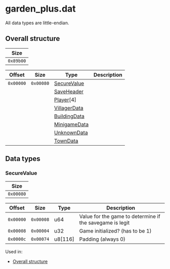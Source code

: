 # garden_plus.dat

All data types are little-endian.

## Overall structure

| Size      |
| --------- |
| `0x89b00` |

| Offset    | Size      | Type                          | Description |
| --------- | --------- | ----------------------------- | ----------- |
| `0x00000` | `0x00080` | [SecureValue](#securevalue)   |             |
|           |           | [SaveHeader](#saveheader)     |             |
|           |           | [Player](#player)[4]          |             |
|           |           | [VillagerData](#villagerdata) |             |
|           |           | [BuildingData](#buildingdata) |             |
|           |           | [MinigameData](#minigamedata) |             |
|           |           | [UnknownData](#unknowndata)   |             |
|           |           | [TownData](#towndata)         |             |

## Data types

### SecureValue

| Size      |
| --------- |
| `0x00080` |

| Offset    | Size      | Type    | Description                                              |
| --------- | --------- | ------- | -------------------------------------------------------- |
| `0x00000` | `0x00008` | u64     | Value for the game to determine if the savegame is legit |
| `0x00008` | `0x00004` | u32     | Game initialized? (has to be 1)                          |
| `0x0000c` | `0x00074` | u8[116] | Padding (always 0)                                       |

Used in:

- [Overall structure](#overall-structure)
